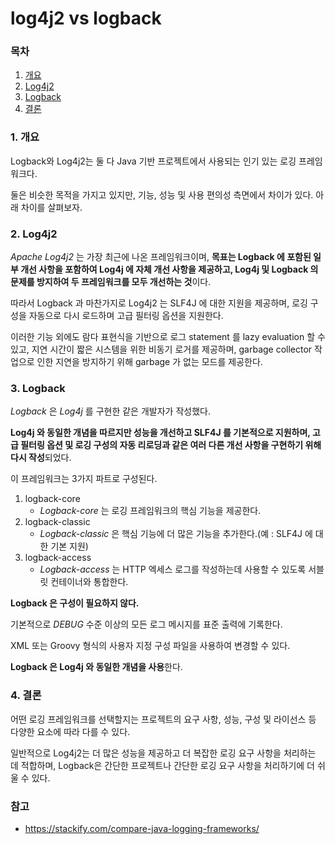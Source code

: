# log4j2 vs logback

### 목차

1. [개요](#1-개요)
2. [Log4j2](#2-log4j2)
3. [Logback](#3-logback)
4. [결론](#4-결론)

### 1. 개요

Logback와 Log4j2는 둘 다 Java 기반 프로젝트에서 사용되는 인기 있는 로깅 프레임워크다.

둘은 비슷한 목적을 가지고 있지만, 기능, 성능 및 사용 편의성 측면에서 차이가 있다. 아래 차이를 살펴보자.

### 2. Log4j2

*Apache Log4j2* 는 가장 최근에 나온 프레임워크이며, **목표는 Logback 에 포함된 일부 개선 사항을 포함하여 Log4j 에 자체 개선 사항을 제공하고, Log4j 및 Logback 의 문제를 방지하여 두 프레임워크를 모두 개선하는 것**이다.

따라서 Logback 과 마찬가지로 Log4j2 는 SLF4J 에 대한 지원을 제공하며, 로깅 구성을 자동으로 다시 로드하며 고급 필터링 옵션을 지원한다.

이러한 기능 외에도 람다 표현식을 기반으로 로그 statement 를 lazy evaluation 할 수 있고, 지연 시간이 짧은 시스템을 위한 비동기 로거를 제공하며, garbage collector 작업으로 인한 지연을 방지하기 위해 garbage 가 없는 모드를 제공한다.

### 3. Logback

*Logback* 은 *Log4j* 를 구현한 같은 개발자가 작성했다.

**Log4j 와 동일한 개념을 따르지만 성능을 개선하고 SLF4J 를 기본적으로 지원하며, 고급 필터링 옵션 및 로깅 구성의 자동 리로딩과 같은 여러 다른 개선 사항을 구현하기 위해 다시 작성**되었다.

이 프레임워크는 3가지 파트로 구성된다.

1. logback-core
    - *Logback-core* 는 로깅 프레임워크의 핵심 기능을 제공한다.
2. logback-classic
    - *Logback-classic* 은 핵심 기능에 더 많은 기능을 추가한다.(예 : SLF4J 에 대한 기본 지원)
3. logback-access
    - *Logback-access* 는 HTTP 엑세스 로그를 작성하는데 사용할 수 있도록 서블릿 컨테이너와 통합한다.

**Logback 은 구성이 필요하지 않다.**

기본적으로 *DEBUG* 수준 이상의 모든 로그 메시지를 표준 출력에 기록한다.

XML 또는 Groovy 형식의 사용자 지정 구성 파일을 사용하여 변경할 수 있다.

**Logback 은 Log4j 와 동일한 개념을 사용**한다.

### 4. 결론

어떤 로깅 프레임워크를 선택할지는 프로젝트의 요구 사항, 성능, 구성 및 라이선스 등 다양한 요소에 따라 다를 수 있다.

일반적으로 Log4j2는 더 많은 성능을 제공하고 더 복잡한 로깅 요구 사항을 처리하는 데 적합하며, Logback은 간단한 프로젝트나 간단한 로깅 요구 사항을 처리하기에 더 쉬울 수 있다.

### 참고

- https://stackify.com/compare-java-logging-frameworks/
